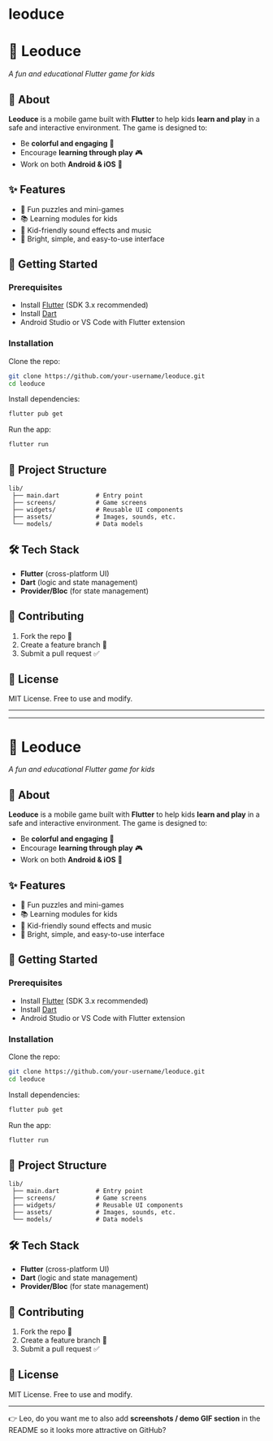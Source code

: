 # leoduce
 

# 🦁 Leoduce

*A fun and educational Flutter game for kids*

## 📖 About

**Leoduce** is a mobile game built with **Flutter** to help kids **learn and play** in a safe and interactive environment.
The game is designed to:

* Be **colorful and engaging** 🎨
* Encourage **learning through play** 🎮
* Work on both **Android & iOS** 📱

## ✨ Features

* 🧩 Fun puzzles and mini-games
* 📚 Learning modules for kids
* 🎵 Kid-friendly sound effects and music
* 🎨 Bright, simple, and easy-to-use interface

## 🚀 Getting Started

### Prerequisites

* Install [Flutter](https://docs.flutter.dev/get-started/install) (SDK 3.x recommended)
* Install [Dart](https://dart.dev/get-dart)
* Android Studio or VS Code with Flutter extension

### Installation

Clone the repo:

```bash
git clone https://github.com/your-username/leoduce.git
cd leoduce
```

Install dependencies:

```bash
flutter pub get
```

Run the app:

```bash
flutter run
```

## 📂 Project Structure

```
lib/
 ├── main.dart          # Entry point
 ├── screens/           # Game screens
 ├── widgets/           # Reusable UI components
 ├── assets/            # Images, sounds, etc.
 └── models/            # Data models
```

## 🛠️ Tech Stack

* **Flutter** (cross-platform UI)
* **Dart** (logic and state management)
* **Provider/Bloc** (for state management)

## 🤝 Contributing

1. Fork the repo 🍴
2. Create a feature branch 🌱
3. Submit a pull request ✅

## 📜 License

MIT License. Free to use and modify.

---



---

# 🦁 Leoduce

*A fun and educational Flutter game for kids*

## 📖 About

**Leoduce** is a mobile game built with **Flutter** to help kids **learn and play** in a safe and interactive environment.
The game is designed to:

* Be **colorful and engaging** 🎨
* Encourage **learning through play** 🎮
* Work on both **Android & iOS** 📱

## ✨ Features

* 🧩 Fun puzzles and mini-games
* 📚 Learning modules for kids
* 🎵 Kid-friendly sound effects and music
* 🎨 Bright, simple, and easy-to-use interface

## 🚀 Getting Started

### Prerequisites

* Install [Flutter](https://docs.flutter.dev/get-started/install) (SDK 3.x recommended)
* Install [Dart](https://dart.dev/get-dart)
* Android Studio or VS Code with Flutter extension

### Installation

Clone the repo:

```bash
git clone https://github.com/your-username/leoduce.git
cd leoduce
```

Install dependencies:

```bash
flutter pub get
```

Run the app:

```bash
flutter run
```

## 📂 Project Structure

```
lib/
 ├── main.dart          # Entry point
 ├── screens/           # Game screens
 ├── widgets/           # Reusable UI components
 ├── assets/            # Images, sounds, etc.
 └── models/            # Data models
```

## 🛠️ Tech Stack

* **Flutter** (cross-platform UI)
* **Dart** (logic and state management)
* **Provider/Bloc** (for state management)

## 🤝 Contributing

1. Fork the repo 🍴
2. Create a feature branch 🌱
3. Submit a pull request ✅

## 📜 License

MIT License. Free to use and modify.

---

👉 Leo, do you want me to also add **screenshots / demo GIF section** in the README so it looks more attractive on GitHub?

